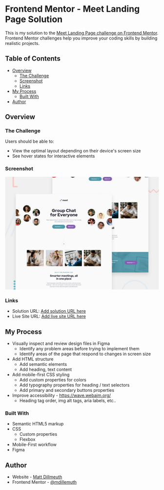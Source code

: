 # Frontend Mentor - Meet Landing Page Solution

This is my solution to the [Meet Landing Page challenge on Frontend Mentor](https://www.frontendmentor.io/challenges/meet-landing-page-rbTDS6OUR). Frontend Mentor challenges help you improve your coding skills by building realistic projects.

## Table of Contents

- [Overview](#overview)
  - [The Challenge](#the-challenge)
  - [Screenshot](#screenshot)
  - [Links](#links)
- [My Process](#my-process)
  - [Built With](#built-with)
- [Author](#author)

## Overview

### The Challenge

Users should be able to:

- View the optimal layout depending on their device's screen size
- See hover states for interactive elements

### Screenshot

![](./preview.jpg)

### Links

- Solution URL: [Add solution URL here](https://your-solution-url.com)
- Live Site URL: [Add live site URL here](https://your-live-site-url.com)

## My Process

- Visually inspect and review design files in Figma
  - Identify any problem areas before trying to implement them
  - Identify areas of the page that respond to changes in screen size
- Add HTML structure
  - Add semantic elements
  - Add heading, text content
- Add mobile-first CSS styling
  - Add custom properties for colors
  - Add typography properties for heading / text selectors
  - Add primary and secondary buttons properties
- Improve accessibility - https://wave.webaim.org/
  - Heading tag order, img alt tags, aria labels, etc..

### Built With

- Semantic HTML5 markup
- CSS
  - Custom properties
  - Flexbox
- Mobile-First workflow
- Figma

## Author

- Website - [Matt Dillmeuth](https://mattdillemuth.com)
- Frontend Mentor - [@mdillemuth](https://www.frontendmentor.io/profile/mdillemuth)
